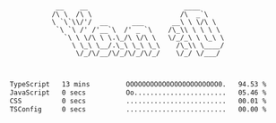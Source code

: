 <div align="center">
<pre><code>
 __    __                        ____      
/\ \  /\ \                      /\  _`\    
\ `\`\\/'/  __      ___       __\ \ \/\ \  
 `\ `\ /' /'__`\  /' _ `\    /\_\\ \ \ \ \ 
   `\ \ \/\ \ \.\_/\ \/\ \   \/_/_\ \ \_\ \
     \ \_\ \__/.\_\ \_\ \_\    /\_\\ \____/
      \/_/\/__/\/_/\/_/\/_/    \/_/ \/___/ 
                                           

</code></pre>

<!--START_SECTION:waka-->

```txt
TypeScript   13 mins         OOOOOOOOOOOOOOOOOOOOOOO0.   94.53 %
JavaScript   0 secs          Oo.......................   05.46 %
CSS          0 secs          .........................   00.01 %
TSConfig     0 secs          .........................   00.00 %
```

<!--END_SECTION:waka-->
